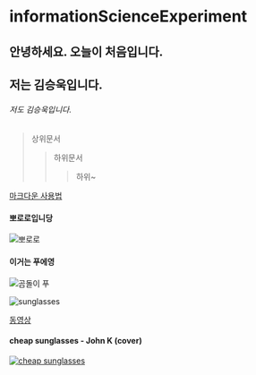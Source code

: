 # informationScienceExperiment

## 안녕하세요. 오늘이 처음입니다.
## 저는 김승욱입니다.
###### 저도 김승욱입니다.

> 상위문서
>	> 하위문서
>	>	> 하위~

[마크다운 사용법](https://gist.github.com/ihoneymon/652be052a0727ad59601)

#### 뽀로로입니당

![뽀로로](https://user-images.githubusercontent.com/80079693/110878852-4fbddd80-831f-11eb-9ab5-c607e4497536.jpg)

#### 이거는 푸에영

![곰돌이 푸](https://github.com/gguggu5396/informationScienceExperiment/blob/main/%ED%91%B8%ED%91%B8%ED%91%B8.jpg)

![sunglasses](https://lh3.googleusercontent.com/proxy/8ZXijzJB_jxsOuP9V21_7w0Vkh_1du2EmdORShsJEWO3qrxIpyNZuK13Fr3Dx_lwHn19qIt8OndvZ29GR3XpR_LrtmPMv2IiNhqoE4FrH5nssC6ePGEbCYXjQTPwylc)

[동영상](https://youtu.be/9vI-DTRs76I)


#### cheap sunglasses - John K (cover)

[![cheap sunglasses](https://i.ytimg.com/vi/9vI-DTRs76I/hqdefault.jpg)](https://youtu.be/9vI-DTRs76I)
